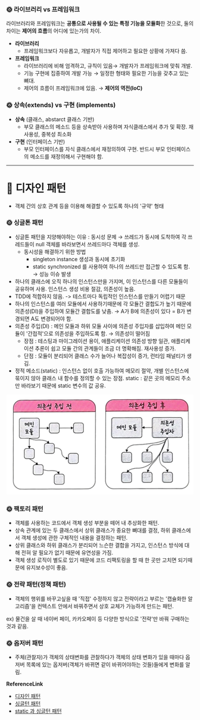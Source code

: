 ### 🌞 라이브러리 vs 프레임워크

라이브러리와 프레임워크는 **공통으로 사용될 수 있는 특정 기능을 모듈화**한 것으로, 둘의 차이는 **제어의 흐름**의 어디에 있는가의 차이.

- **라이브러리**
    - 프레임워크보다 자유롭고, 개발자가 직접 제어하고 필요한 상황에 가져다 씀.
- **프레임워크**
    - 라이브러리에 비해 엄격하고, 규칙이 있음→ 개발자가 프레임워크에 맞춰 개발.
    - 기능 구현에 집중하여 개발 가능 → 일정한 형태와 필요한 기능을 갖추고 있는 뼈대.
    - 제어의 흐름이 프레임워크에 있음. → **제어의 역전(IoC)**

### 🌞 상속(extends) vs 구현 (implements)

- **상속** (클래스, abstarct 클래스 기반)
    - 부모 클래스의 메소드 등을 상속받아 사용하며 자식클래스에서 추가 및 확장. 재사용성, 중복성 최소화
- **구현** (인터페이스 기반)
    - 부모 인터페이스를 자식 클래스에서 재정의하여 구현. 반드시 부모 인터페이스의 메소드를 재정의해서 구현해야 함.

---

# 📌 디자인 패턴

- 객체 간의 상호 관계 등을 이용해 해결할 수 있도록 하나의 '규약' 형태

### 🌞 싱글톤 패턴

- 싱글톤 패턴을 지양해야하는 이유 : 동시성 문제 → 쓰레드가 동시에 도착하여 각 쓰레드들이 null 객체를 바라보면서 쓰레드마다 객체를 생성.
    - 동시성을 해결하기 위한 방법
        - singleton instance 생성과 동시에 초기화
        - static synchronized 를 사용하여 하나의 쓰레드만 접근할 수 있도록 함. → 성능 이슈 발생
- 하나의 클래스에 오직 하나의 인스턴스만을 가지며, 이 인스턴스를 다른 모듈들이 공유하며 사용. 인스턴스 생성 비용 절감, 의존성이 높음.
- TDD에 적합하지 않음. -> 테스트마다 독립적인 인스턴스를 만들기 어렵기 때문
- 하나의 인스턴스를 여러 모듈에서 사용하기때문에 각 모듈간 결합도가 높기 때문에 의존성(DI)을 주입하여 모듈간 결합도를 낮춤.
→ A가 B에 의존성이 있다 = B가 변경되면 A도 변경되어야 함.
- 의존성 주입(DI) : 메인 모듈과 하위 모듈 사이에 의존성 주입자를 삽입하여 메인 모듈이 '간접적'으로 의존성을 주입하도록 함. → 의존성이 떨어짐
    - 장점 : 테스팅과 마이그레이션 용이, 애플리케이션 의존성 방향 일관, 애플리케이션 추론이 쉽고 모듈 간의 관계들이 조금 더 명확해짐. 재사용성 증가.
    - 단점 : 모듈이 분리되어 클래스 수가 늘어나 복잡성이 증가, 런타임 패널티가 생김.
- 정적 메소드(static) : 인스턴스 없이 호출 가능하여 메모리 절약, 개별 인스턴스에 묶이지 않아 클래스 내 함수를 정의할 수 있는 장점. static : 같은 곳의 메모리 주소만 바라보기 때문에 static 변수의 값 공유.

![의존성 주입](../Resource/C0269951-7B56-4366-8C1D-88547FA6082F.jpeg)

### 🌞 팩토리 패턴

- 객체를 사용하는 코드에서 객체 생성 부분을 떼어 내 추상화한 패턴.
- 상속 관계에 있는 두 클래스에서 상위 클래스가 중요한 뼈대를 결정, 하위 클래스에서 객체 생성에 관한 구체적인 내용을 결정하는 패턴.
- 상위 클래스와 하위 클래스가 분리되어 느슨한 결합을 가지고, 인스턴스 방식에 대해 전혀 알 필요가 없기 때문에 유연성을 가짐.
- 객체 생성 로직이 별도로 있기 때문에 코드 리팩토링을 할 때 한 곳만 고치면 되기때문에 유지보수성이 좋음.

### 🌞 전략 패턴(정책 패턴)

- 객체의 행위를 바꾸고싶을 때 '직접' 수정하지 않고 전략이라고 부르는 '캡슐화한 알고리즘'을 컨텍스트 안에서 바꿔주면서 상호 교체가 가능하게 만드는 패턴.

ex) 물건을 살 때 네이버 페이, 카카오페이 등 다양한 방식으로 '전략'만 바꿔 구매하는 것과 같음.

### 🌞 옵저버 패턴

- 주체(관찰자)가 객체의 상태변화를 관찰하다가 객체의 상태 변화가 있을 때마다 옵저버 목록에 있는 옵저버(객체가 바뀌면 같이 바뀌어야하는 것들)들에게 변화를 알림.

**ReferenceLink**

- [디자인 패턴](https://www.hanbit.co.kr/channel/category/category_view.html?cms_code=CMS8616098823)
- [싱글턴 패턴](https://cjw-awdsd.tistory.com/42)
- [static 과 싱글턴 패턴](https://wikidocs.net/228)
